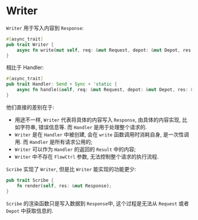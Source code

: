 # Writer

`Writer` 用于写入内容到 ```Response```:

```rust
#[async_trait]
pub trait Writer {
    async fn write(mut self, req: &mut Request, depot: &mut Depot, res: &mut Response);
}
```

相比于 Handler:

```rust
#[async_trait]
pub trait Handler: Send + Sync + 'static {
    async fn handle(&self, req: &mut Request, depot: &mut Depot, res: &mut Response, ctrl: &mut FlowCtrl);
}
```

他们直接的差别在于:
- 用途不一样, `Writer` 代表将具体的内容写入 ```Response```, 由具体的内容实现, 比如字符串, 错误信息等. 而 `Handler` 是用于处理整个请求的.
- `Writer` 是在 `Handler` 中被创建, 会在 ```write``` 函数调用时消耗自身, 是一次性调用. 而 `Handler` 是所有请求公用的;
- `Writer` 可以作为 `Handler` 的返回的 `Result` 中的内容;
- `Writer` 中不存在 ```FlowCtrl``` 参数, 无法控制整个请求的执行流程.

```Scribe``` 实现了 `Writer`, 但是比 `Writer` 能实现的功能更少:

```rust
pub trait Scribe {
    fn render(self, res: &mut Response);
}
```

```Scribe``` 的渲染函数只是写入数据到 ```Response```中, 这个过程是无法从 ```Request``` 或者 ```Depot``` 中获取信息的.